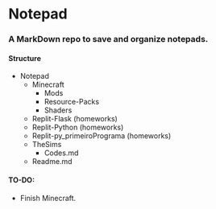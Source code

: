 # Notepad

### A MarkDown repo to save and organize notepads.

#### Structure

- Notepad
  - Minecraft
    - Mods
    - Resource-Packs
    - Shaders
  - Replit-Flask (homeworks)
  - Replit-Python (homeworks)
  - Replit-py_primeiroPrograma (homeworks)
  - TheSims
    - Codes.md
  - Readme.md

#### TO-DO:

- Finish Minecraft.
